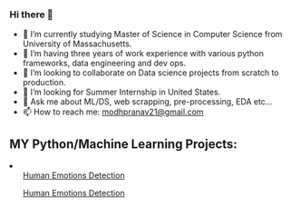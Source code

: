 ### Hi there 👋

<!--
**pranav-modh/pranav-modh** is a ✨ _special_ ✨ repository because its `README.md` (this file) appears on your GitHub profile.

Here are some ideas to get you started:
-->
- 🔭 I’m currently studying Master of Science in Computer Science from University of Massachusetts.
- 🌱 I’m having three years of work experience with various python frameworks, data engineering and dev ops.
- 👯 I’m looking to collaborate on Data science projects from scratch to production.
- 🤔 I’m looking for Summer Internship in United States.
- 💬 Ask me about ML/DS, web scrapping, pre-processing, EDA etc...
- 📫 How to reach me: modhpranav21@gmail.com

## MY Python/Machine Learning Projects:
<li>
  <ol> <a href="https://github.com/pranav-modh/AML_Project" title="Facial Emotions Detection">Human Emotions Detection</a> </ol>
  <ol> <a href="https://github.com/pranav-modh/AML_Project" title="Facial Emotions Detection">Human Emotions Detection</a> </ol>
</li>
